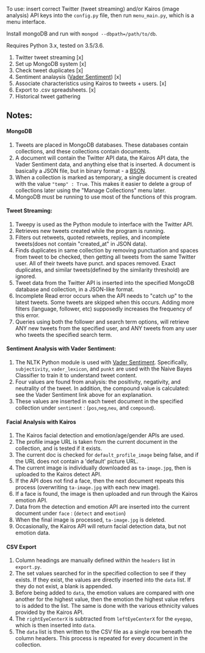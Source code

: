 To use: insert correct Twitter (tweet streaming) and/or Kairos (image analysis) API keys into the `config.py` file, then run `menu_main.py`, which is a menu interface.

Install mongoDB and run with `mongod --dbpath=/path/to/db`.

Requires Python 3.x, tested on 3.5/3.6.

1. Twitter tweet streaming [x]
2. Set up MongoDB system [x]
3. Check tweet duplicates [x] 
4. Sentiment analaysis (<a href="https://github.com/cjhutto/vaderSentiment">Vader Sentiment</a>) [x]
5. Associate characteristics using Kairos to tweets + users. [x]
6. Export to .csv spreadsheets. [x]
7. Historical tweet gathering 

## Notes:
  #### MongoDB
1.  Tweets are placed in MongoDB databases. These databases contain collections, and these collections contain documents.
2.  A document will contain the Twitter API data, the Kairos API data, the Vader Sentiment data, and anything else that is inserted.
      A document is basically a JSON file, but in binary format - a <a href="https://docs.mongodb.com/manual/core/document/">BSON</a>.
3.  When a collection is marked as temporary, a single document is created with the value `"temp" : True`. 
      This makes it easier to delete a group of collections later using the "Manage Collections" menu later.
4.  MongoDB must be running to use most of the functions of this program.

  #### Tweet Streaming:
 1.  Tweepy is used as the Python module to interface with the Twitter API.
 2.  Retrieves new tweets created while the program is running.
 3.  Filters out retweets, quoted retweets, replies, and incomplete tweets(does not contain "created_at" in JSON data).
 4.  Finds duplicates in same collection by removing punctuation and spaces from tweet to be checked, 
      then getting all tweets from the same Twitter user. All of their tweets have punct. and spaces removed. Exact duplicates, and 
      similar tweets(defined by the similarity threshold) are ignored.
 5. Tweet data from the Twitter API is inserted into the specified MongoDB database and collection, in a JSON-like format.
 6. Incomplete Read error occurs when the API needs to "catch up" to the latest tweets. Some tweets are skipped when this occurs.
      Adding more filters (language, follower, etc) supposedly increases the frequency of this error.
 7. Queries using both the follower and search term options, will retrieve ANY new tweets from the specified user, and ANY tweets
    from any user who tweets the specified search term.
    
  #### Sentiment Analysis with Vader Sentiment:
1.  The NLTK Python module is used with <a href="https://github.com/cjhutto/vaderSentiment">Vader Sentiment</a>.
      Specifically, `subjectivity`, `vader_lexicon`, and `punkt` are used with the Naive Bayes Classifier to train it to understand
      tweet content.
2.  Four values are found from analysis: the positivity, negativity, and neutrality of the tweet. 
      In addition, the compound value is calculated: see the Vader Sentiment link above for an explanation.
3.  These values are inserted in each tweet document in the specified collection under `sentiment` : (`pos`,`neg`,`neu`, and `compound`).

  #### Facial Analysis with Kairos
1.  The Kairos facial detection and emotion/age/gender APIs are used.
2.  The profile image URL is taken from the current document in the collection, and is tested if it exists.
3.  The current doc is checked for `default_profile_image` being false, and if the URL does not contain a 'default' picture URL.
4.  The current image is individually downloaded as `ta-image.jpg`, then is uploaded to the Kairos detect API.
5.  If the API does not find a face, then the next document repeats this process (overwriting `ta-image.jpg` with each new image).
6.  If a face is found, the image is then uploaded and run through the Kairos emotion API. 
7.  Data from the detection and emotion API are inserted into the current document under `face` : (`detect` and `emotion`)
8.  When the final image is processed, `ta-image.jpg` is deleted.
9.  Occasionally, the Kairos API will return facial detection data, but not emotion data. 

  #### CSV Export
1.  Column headings are manually defined within the `headers` list in `export.py`.
2.  The set values searched for in the specified collection to see if they exists. If they exist, the values are directly inserted into       the `data` list. If they do not exist, a blank is appended.
3.  Before being added to `data`, the emotion values are compared with one another for the highest value, then the emotion the highest value refers to is added to the list. The same is done with the various ethnicity values provided by the Kairos API. 
4.  The `rightEyeCenterX` is subtracted from `leftEyeCenterX` for the `eyegap`, which is then inserted into `data`.
5.  The `data` list is then written to the CSV file as a single row beneath the column headers. This process is repeated for every document in the collection.
